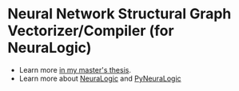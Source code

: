 # Neural Network Structural Graph Vectorizer/Compiler (for NeuraLogic)

* Learn more [in my master's thesis](https://dspace.cvut.cz/bitstream/handle/10467/115035/F3-DP-2024-Neumann-Jan-Scaling_Up_Deep_Relational_Learning.pdf?sequence=-1&isAllowed=y).
* Learn more about [NeuraLogic](https://github.com/GustikS/NeuraLogic) and [PyNeuraLogic](https://github.com/LukasZahradnik/PyNeuraLogic)
